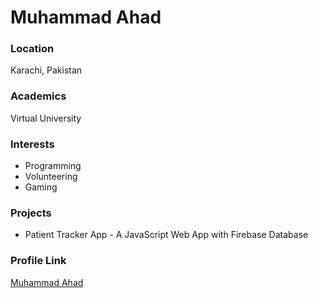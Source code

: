 # Muhammad Ahad

### Location

Karachi, Pakistan

### Academics

Virtual University

### Interests

- Programming
- Volunteering
- Gaming

### Projects

- Patient Tracker App - A JavaScript Web App with Firebase Database

### Profile Link

[Muhammad Ahad](https://github.com/muhammadahad96)
